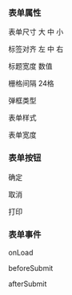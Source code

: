 
### 表单属性

表单尺寸 大 中 小

标签对齐 左 中 右

标题宽度 数值

栅格间隔 24格

弹框类型

表单样式

表单宽度


### 表单按钮

确定

取消

打印

### 表单事件

onLoad

beforeSubmit

afterSubmit